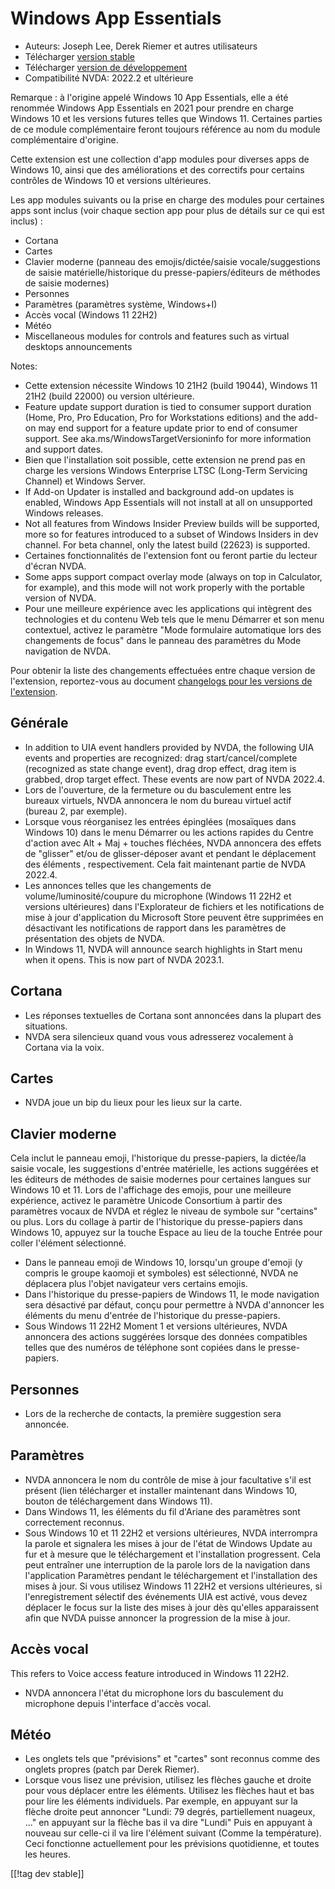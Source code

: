 # Windows App Essentials #

* Auteurs: Joseph Lee, Derek Riemer et autres utilisateurs
* Télécharger [version stable][1]
* Télécharger [version de développement][2]
* Compatibilité NVDA: 2022.2 et ultérieure

Remarque : à l'origine appelé Windows 10 App Essentials, elle a été renommée
Windows App Essentials en 2021 pour prendre en charge Windows 10 et les
versions futures telles que Windows 11. Certaines parties de ce module
complémentaire feront toujours référence au nom du module complémentaire
d'origine.

Cette extension est une collection d'app modules pour diverses apps de
Windows 10, ainsi que des améliorations et des correctifs pour certains
contrôles de Windows 10 et versions ultérieures.

Les app modules suivants ou la prise en charge des modules pour certaines
apps sont inclus (voir chaque section app pour plus de détails sur ce qui
est inclus) :

* Cortana
* Cartes
* Clavier moderne (panneau des emojis/dictée/saisie vocale/suggestions de
  saisie matérielle/historique du presse-papiers/éditeurs de méthodes de
  saisie modernes)
* Personnes
* Paramètres (paramètres système, Windows+I)
* Accès vocal (Windows 11 22H2)
* Météo
* Miscellaneous modules for controls and features such as virtual desktops
  announcements

Notes:

* Cette extension nécessite Windows 10 21H2 (build 19044), Windows 11 21H2
  (build 22000) ou version ultérieure.
* Feature update support duration is tied to consumer support duration
  (Home, Pro, Pro Education, Pro for Workstations editions) and the add-on
  may end support for a feature update prior to end of consumer support. See
  aka.ms/WindowsTargetVersioninfo for more information and support dates.
* Bien que l'installation soit possible, cette extension ne prend pas en
  charge les versions Windows Enterprise LTSC (Long-Term Servicing Channel)
  et Windows Server.
* If Add-on Updater is installed and background add-on updates is enabled,
  Windows App Essentials will not install at all on unsupported Windows
  releases.
* Not all features from Windows Insider Preview builds will be supported,
  more so for features introduced to a subset of Windows Insiders in dev
  channel. For beta channel, only the latest build (22623) is supported.
* Certaines fonctionnalités de l'extension font ou feront partie du lecteur
  d'écran NVDA.
* Some apps support compact overlay mode (always on top in Calculator, for
  example), and this mode will not work properly with the portable version
  of NVDA.
* Pour une meilleure expérience avec les applications qui intègrent des
  technologies et du contenu Web tels que le menu Démarrer et son menu
  contextuel, activez le paramètre "Mode formulaire automatique lors des
  changements de focus" dans le panneau des paramètres du Mode navigation de
  NVDA.

Pour obtenir la liste des changements effectuées entre chaque version de
l'extension, reportez-vous au document [changelogs pour les versions de
l'extension][3].

## Générale

* In addition to UIA event handlers provided by NVDA, the following UIA
  events and properties are recognized: drag start/cancel/complete
  (recognized as state change event), drag drop effect, drag item is
  grabbed, drop target effect. These events are now part of NVDA 2022.4.
* Lors de l'ouverture, de la fermeture ou du basculement entre les bureaux
  virtuels, NVDA annoncera le nom du bureau virtuel actif (bureau 2, par
  exemple).
* Lorsque vous réorganisez les entrées épinglées (mosaïques dans Windows 10)
  dans le menu Démarrer ou les actions rapides du Centre d'action avec Alt +
  Maj + touches fléchées, NVDA annoncera des effets de "glisser" et/ou de
  glisser-déposer avant et pendant le déplacement des éléments ,
  respectivement. Cela fait maintenant partie de NVDA 2022.4.
* Les annonces telles que les changements de volume/luminosité/coupure du
  microphone (Windows 11 22H2 et versions ultérieures) dans l'Explorateur de
  fichiers et les notifications de mise à jour d'application du Microsoft
  Store peuvent être supprimées en désactivant les notifications de rapport
  dans les paramètres de présentation des objets de NVDA.
* In Windows 11, NVDA will announce search highlights in Start menu when it
  opens. This is now part of NVDA 2023.1.

## Cortana

* Les réponses textuelles de Cortana sont annoncées dans la plupart des
  situations.
* NVDA sera silencieux quand vous vous adresserez vocalement à Cortana via
  la voix.

## Cartes

* NVDA joue un bip du lieux pour les lieux sur la carte.

## Clavier moderne

Cela inclut le panneau emoji, l'historique du presse-papiers, la dictée/la
saisie vocale, les suggestions d'entrée matérielle, les actions suggérées et
les éditeurs de méthodes de saisie modernes pour certaines langues sur
Windows 10 et 11. Lors de l'affichage des emojis, pour une meilleure
expérience, activez le paramètre Unicode Consortium à partir des paramètres
vocaux de NVDA et réglez le niveau de symbole sur "certains" ou plus. Lors
du collage à partir de l'historique du presse-papiers dans Windows 10,
appuyez sur la touche Espace au lieu de la touche Entrée pour coller
l'élément sélectionné.

* Dans le panneau emoji de Windows 10, lorsqu'un groupe d'emoji (y compris
  le groupe kaomoji et symboles) est sélectionné, NVDA ne déplacera plus
  l'objet navigateur vers certains emojis.
* Dans l'historique du presse-papiers de Windows 11, le mode navigation sera
  désactivé par défaut, conçu pour permettre à NVDA d'annoncer les éléments
  du menu d'entrée de l'historique du presse-papiers.
* Sous Windows 11 22H2 Moment 1 et versions ultérieures, NVDA annoncera des
  actions suggérées lorsque des données compatibles telles que des numéros
  de téléphone sont copiées dans le presse-papiers.

## Personnes

* Lors de la recherche de contacts, la première suggestion sera annoncée.

## Paramètres

* NVDA annoncera le nom du contrôle de mise à jour facultative s'il est
  présent (lien télécharger et installer maintenant dans Windows 10, bouton
  de téléchargement dans Windows 11).
* Dans Windows 11, les éléments du fil d'Ariane des paramètres sont
  correctement reconnus.
* Sous Windows 10 et 11 22H2 et versions ultérieures, NVDA interrompra la
  parole et signalera les mises à jour de l'état de Windows Update au fur et
  à mesure que le téléchargement et l'installation progressent. Cela peut
  entraîner une interruption de la parole lors de la navigation dans
  l'application Paramètres pendant le téléchargement et l'installation des
  mises à jour. Si vous utilisez Windows 11 22H2 et versions ultérieures, si
  l'enregistrement sélectif des événements UIA est activé, vous devez
  déplacer le focus sur la liste des mises à jour dès qu'elles apparaissent
  afin que NVDA puisse annoncer la progression de la mise à jour.

## Accès vocal

This refers to Voice access feature introduced in Windows 11 22H2.

* NVDA annoncera l'état du microphone lors du basculement du microphone
  depuis l'interface d'accès vocal.

## Météo

* Les onglets tels que "prévisions" et "cartes" sont reconnus comme des
  onglets propres (patch par Derek Riemer).
* Lorsque vous lisez une prévision, utilisez les flèches gauche et droite
  pour vous déplacer entre les éléments. Utilisez les flèches haut et bas
  pour lire les éléments individuels. Par exemple, en appuyant sur la flèche
  droite peut annoncer "Lundi: 79 degrés, partiellement nuageux, ..." en
  appuyant sur la flèche bas il va dire "Lundi" Puis en appuyant à nouveau
  sur celle-ci il va lire l'élément suivant (Comme la température). Ceci
  fonctionne actuellement pour les prévisions quotidienne,  et toutes les
  heures.

[[!tag dev stable]]

[1]: https://addons.nvda-project.org/files/get.php?file=w10

[2]: https://addons.nvda-project.org/files/get.php?file=w10-dev

[3]: https://github.com/josephsl/wintenapps/wiki/w10changelog
